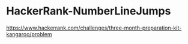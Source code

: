 # HackerRank-NumberLineJumps

https://www.hackerrank.com/challenges/three-month-preparation-kit-kangaroo/problem
